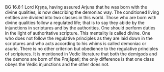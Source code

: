 BG 16.6:1	Lord Kṛṣṇa, having assured Arjuna that he was born with the divine qualities, is now describing the demoniac way. The conditioned living entities are divided into two classes in this world. Those who are born with divine qualities follow a regulated life; that is to say they abide by the injunctions in scriptures and by the authorities. One should perform duties in the light of authoritative scripture. This mentality is called divine. One who does not follow the regulative principles as they are laid down in the scriptures and who acts according to his whims is called demoniac or asuric. There is no other criterion but obedience to the regulative principles of scriptures. It is mentioned in Vedic literature that both the demigods and the demons are born of the Prajāpati; the only difference is that one class obeys the Vedic injunctions and the other does not.